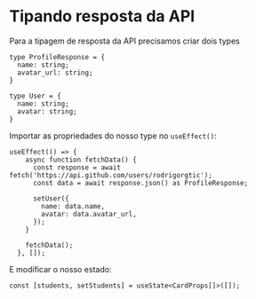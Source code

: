 # Tipando resposta da API

Para a tipagem de resposta da API precisamos criar dois types

```tsx
type ProfileResponse = {
  name: string;
  avatar_url: string;
}

type User = {
  name: string;
  avatar: string;
}
```

Importar as propriedades do nosso type no `useEffect()`:

```tsx
useEffect(() => {
    async function fetchData() {
      const response = await fetch('https://api.github.com/users/rodrigorgtic');
      const data = await response.json() as ProfileResponse;

      setUser({
        name: data.name,
        avatar: data.avatar_url,
      });
    }

    fetchData();
  }, []);
```

E modificar o nosso estado:

```tsx
const [students, setStudents] = useState<CardProps[]>([]);
```
